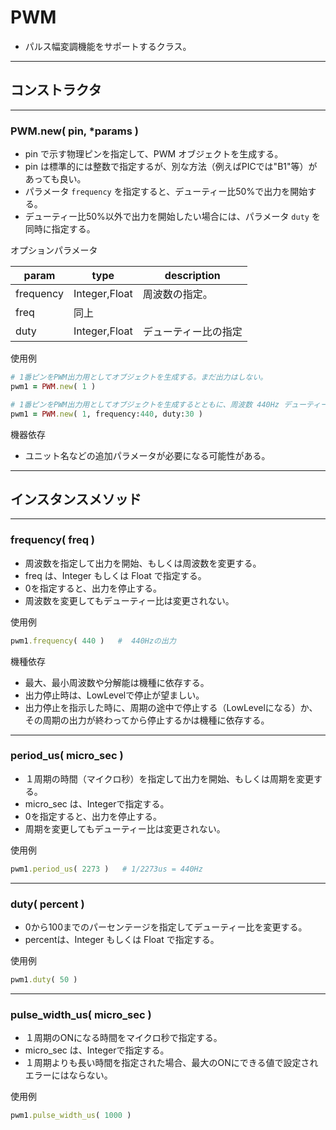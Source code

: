 # PWM

- パルス幅変調機能をサポートするクラス。

---

## コンストラクタ

---

### PWM.new( pin, *params )

- pin で示す物理ピンを指定して、PWM オブジェクトを生成する。
- pin は標準的には整数で指定するが、別な方法（例えばPICでは"B1"等）があっても良い。
- パラメータ `frequency` を指定すると、デューティー比50%で出力を開始する。
- デューティー比50%以外で出力を開始したい場合には、パラメータ `duty` を同時に指定する。

オプションパラメータ

| param | type | description |
| --- | --- | --- |
| frequency | Integer,Float | 周波数の指定。 |
| freq | 同上 |  |
| duty | Integer,Float | デューティー比の指定 |

使用例

```ruby
# 1番ピンをPWM出力用としてオブジェクトを生成する。まだ出力はしない。
pwm1 = PWM.new( 1 )

# 1番ピンをPWM出力用としてオブジェクトを生成するとともに、周波数 440Hz デューティー比 30% で出力を開始する。
pwm1 = PWM.new( 1, frequency:440, duty:30 )
```

機器依存

- ユニット名などの追加パラメータが必要になる可能性がある。

---

## インスタンスメソッド

---

### frequency( freq )

- 周波数を指定して出力を開始、もしくは周波数を変更する。
- freq は、Integer もしくは Float で指定する。
- 0を指定すると、出力を停止する。
- 周波数を変更してもデューティー比は変更されない。

使用例

```ruby
pwm1.frequency( 440 )   #  440Hzの出力
```

機種依存

- 最大、最小周波数や分解能は機種に依存する。
- 出力停止時は、LowLevelで停止が望ましい。
- 出力停止を指示した時に、周期の途中で停止する（LowLevelになる）か、その周期の出力が終わってから停止するかは機種に依存する。

---

### period_us( micro_sec )

- １周期の時間（マイクロ秒）を指定して出力を開始、もしくは周期を変更する。
- micro_sec は、Integerで指定する。
- 0を指定すると、出力を停止する。
- 周期を変更してもデューティー比は変更されない。

使用例

```ruby
pwm1.period_us( 2273 )   # 1/2273us = 440Hz
```

---

### duty( percent )

- 0から100までのパーセンテージを指定してデューティー比を変更する。
- percentは、Integer もしくは Float で指定する。

使用例

```ruby
pwm1.duty( 50 )
```

---

### pulse_width_us( micro_sec )

- １周期のONになる時間をマイクロ秒で指定する。
- micro_sec は、Integerで指定する。
- １周期よりも長い時間を指定された場合、最大のONにできる値で設定されエラーにはならない。

使用例

```ruby
pwm1.pulse_width_us( 1000 )
```
